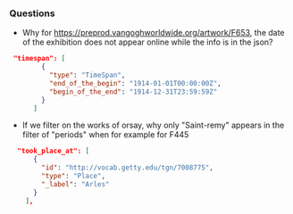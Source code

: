 ### Questions 

* Why for https://preprod.vangoghworldwide.org/artwork/F653, the date of the exhibition does not appear online while the info is in the json?
```json
 "timespan": [
        {
          "type": "TimeSpan",
          "end_of_the_begin": "1914-01-01T00:00:00Z",
          "begin_of_the_end": "1914-12-31T23:59:59Z"
        }
      ]
```

* If we filter on the works of orsay, why only "Saint-remy" appears in the filter of "periods" when for example for F445 

```json
  "took_place_at": [
      {
        "id": "http://vocab.getty.edu/tgn/7008775",
        "type": "Place",
        "_label": "Arles" 
      }
    ],
```
